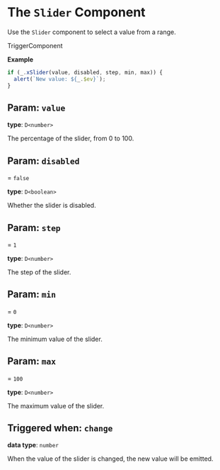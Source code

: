 <script setup>
import Kind from "./helpers/kind.vue";
import Optional from "./helpers/optional.vue";
</script>

# The `Slider` Component

Use the `Slider` component to select a value from a range.

<Kind>TriggerComponent</Kind>

**Example**

```ts
if (_.xSlider(value, disabled, step, min, max)) {
  alert(`New value: ${_.$ev}`);
}
```

## Param: `value`

**type**: `D<number>`

The percentage of the slider, from 0 to 100.

## Param: `disabled`

<Optional/> = `false`

**type**: `D<boolean>`

Whether the slider is disabled.

## Param: `step`

<Optional/> = `1`

**type**: `D<number>`

The step of the slider.

## Param: `min`

<Optional/> = `0`

**type**: `D<number>`

The minimum value of the slider.

## Param: `max`

<Optional/> = `100`

**type**: `D<number>`

The maximum value of the slider.

## Triggered when: `change`

**data type**: `number`

When the value of the slider is changed, the new value will be emitted.
